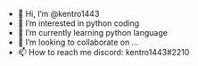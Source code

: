 - 👋 Hi, I’m @kentro1443
- 👀 I’m interested in python coding
- 🌱 I’m currently learning python language
- 💞️ I’m looking to collaborate on ...
- 📫 How to reach me discord: kentro1443#2210

<!---
kentro1443/kentro1443 is a ✨ special ✨ repository because its `README.md` (this file) appears on your GitHub profile.
You can click the Preview link to take a look at your changes.
--->
